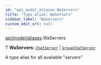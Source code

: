 ```yaml
---
id: "api_model_aliases.WaServers"
title: "Type alias: WaServers"
sidebar_label: "WaServers"
custom_edit_url: null
---
```


[api/model/aliases](/api/modules/api_model_aliases.md).WaServers

Ƭ **WaServers**: [`ChatServer`](/api/types/api_model_aliases.ChatServer.md) \| [`GroupChatServer`](/api/types/api_model_aliases.GroupChatServer.md)

A type alias for all available "servers"
